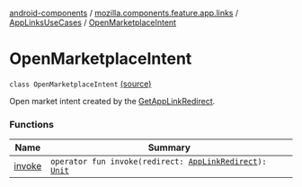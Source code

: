 [android-components](../../../index.md) / [mozilla.components.feature.app.links](../../index.md) / [AppLinksUseCases](../index.md) / [OpenMarketplaceIntent](./index.md)

# OpenMarketplaceIntent

`class OpenMarketplaceIntent` [(source)](https://github.com/mozilla-mobile/android-components/blob/master/components/feature/app-links/src/main/java/mozilla/components/feature/app/links/AppLinksUseCases.kt#L172)

Open market intent created by the [GetAppLinkRedirect](../-get-app-link-redirect/index.md).

### Functions

| Name | Summary |
|---|---|
| [invoke](invoke.md) | `operator fun invoke(redirect: `[`AppLinkRedirect`](../../-app-link-redirect/index.md)`): `[`Unit`](https://kotlinlang.org/api/latest/jvm/stdlib/kotlin/-unit/index.html) |
